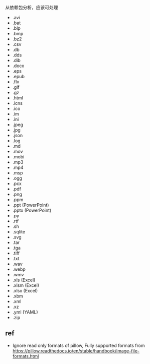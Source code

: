 从依赖包分析，应该可处理

- .avi
- .bat
- .blp
- .bmp
- .bz2
- .csv
- .db
- .dds
- .dib
- .docx
- .eps
- .epub
- .flv
- .gif
- .gz
- .html
- .icns
- .ico
- .im
- .ini
- .jpeg
- .jpg
- .json
- .log
- .md
- .mov
- .mobi
- .mp3
- .mp4
- .msp
- .ogg
- .pcx
- .pdf
- .png
- .ppm
- .ppt (PowerPoint)
- .pptx (PowerPoint)
- .py
- .rtf
- .sh
- .sqlite
- .svg
- .tar
- .tga
- .tiff
- .txt
- .wav
- .webp
- .wmv
- .xls (Excel)
- .xlsm (Excel)
- .xlsx (Excel)
- .xbm
- .xml
- .xz
- .yml (YAML)
- .zip

## ref

- Ignore read only formats of pillow, Fully supported formats from https://pillow.readthedocs.io/en/stable/handbook/image-file-formats.html